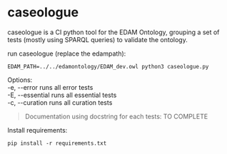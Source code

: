# caseologue
caseologue is a CI python tool for the EDAM Ontology, grouping a set of tests (mostly using SPARQL queries) to validate the ontology. 

run caseologue (replace the edampath):
```
EDAM_PATH=../../edamontology/EDAM_dev.owl python3 caseologue.py 
```

Options:\
  -e, --error      runs all error tests\
  -E, --essential  runs all essential tests\
  -c, --curation   runs all curation tests


> Documentation using docstring for each tests: TO COMPLETE

Install requirements:
```
pip install -r requirements.txt
```